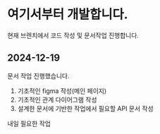 # 여기서부터 개발합니다.

현재 브렌치에서 코드 작성 및 문서작업 진행합니다.

## 2024-12-19

문서 작업 진행했습니다.

1. 기초적인 figma 작성(메인 페이지)
2. 기초적인 관계 다이어그램 작성
3. 설계한 문서에 기반한 작업에서 필요할 API 문서 작성

내일 필요한 작업
